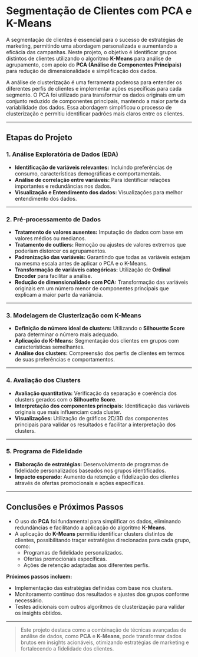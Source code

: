 # Segmentação de Clientes com PCA e K-Means

A segmentação de clientes é essencial para o sucesso de estratégias de marketing, permitindo uma abordagem personalizada e aumentando a eficácia das campanhas. Neste projeto, o objetivo é identificar grupos distintos de clientes utilizando o algoritmo **K-Means** para análise de agrupamento, com apoio do **PCA (Análise de Componentes Principais)** para redução de dimensionalidade e simplificação dos dados.

A análise de clusterização é uma ferramenta poderosa para entender os diferentes perfis de clientes e implementar ações específicas para cada segmento. O PCA foi utilizado para transformar os dados originais em um conjunto reduzido de componentes principais, mantendo a maior parte da variabilidade dos dados. Essa abordagem simplificou o processo de clusterização e permitiu identificar padrões mais claros entre os clientes.

---

## Etapas do Projeto

### 1. Análise Exploratória de Dados (EDA)
- **Identificação de variáveis relevantes:** Incluindo preferências de consumo, características demográficas e comportamentais.
- **Análise de correlação entre variáveis:** Para identificar relações importantes e redundâncias nos dados.
- **Visualização e Entendimento dos dados:** Visualizações para melhor entendimento dos dados.


---

### 2. Pré-processamento de Dados
- **Tratamento de valores ausentes:** Imputação de dados com base em valores médios ou medianos.
- **Tratamento de outliers:** Remoção ou ajustes de valores extremos que poderiam distorcer os agrupamentos.
- **Padronização das variáveis:** Garantindo que todas as variáveis estejam na mesma escala antes de aplicar o PCA e o K-Means.
- **Transformação de variáveis categóricas:** Utilização de **Ordinal Encoder** para facilitar a análise.
- **Redução de dimensionalidade com PCA:** Transformação das variáveis originais em um número menor de componentes principais que explicam a maior parte da variância.

---

### 3. Modelagem de Clusterização com K-Means
- **Definição do número ideal de clusters:** Utilizando o **Silhouette Score** para determinar o número mais adequado.
- **Aplicação do K-Means:** Segmentação dos clientes em grupos com características semelhantes.
- **Análise dos clusters:** Compreensão dos perfis de clientes em termos de suas preferências e comportamentos.

---

### 4. Avaliação dos Clusters
- **Avaliação quantitativa:** Verificação da separação e coerência dos clusters gerados com o **Silhouette Score**.
- **Interpretação dos componentes principais:** Identificação das variáveis originais que mais influenciam cada cluster.
- **Visualizações:** Utilização de gráficos 2D/3D das componentes principais para validar os resultados e facilitar a interpretação dos clusters.

---

### 5. Programa de Fidelidade
- **Elaboração de estratégias:** Desenvolvimento de programas de fidelidade personalizados baseados nos grupos identificados.
- **Impacto esperado:** Aumento da retenção e fidelização dos clientes através de ofertas promocionais e ações específicas.

---

## Conclusões e Próximos Passos

- O uso do **PCA** foi fundamental para simplificar os dados, eliminando redundâncias e facilitando a aplicação do algoritmo **K-Means**.
- A aplicação do **K-Means** permitiu identificar clusters distintos de clientes, possibilitando traçar estratégias direcionadas para cada grupo, como:
  - Programas de fidelidade personalizados.
  - Ofertas promocionais específicas.
  - Ações de retenção adaptadas aos diferentes perfis.

**Próximos passos incluem:**
- Implementação das estratégias definidas com base nos clusters.
- Monitoramento contínuo dos resultados e ajustes dos grupos conforme necessário.
- Testes adicionais com outros algoritmos de clusterização para validar os insights obtidos.

---

> Este projeto destaca como a combinação de técnicas avançadas de análise de dados, como **PCA** e **K-Means**, pode transformar dados brutos em insights acionáveis, otimizando estratégias de marketing e fortalecendo a fidelidade dos clientes.
